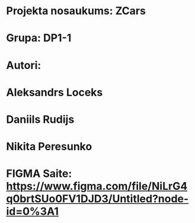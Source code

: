 # Projekta nosaukums: ZCars
# Grupa: DP1-1 
# Autori: 
#   Aleksandrs Loceks
#   Daniils Rudijs
#   Nikita Peresunko 
# FIGMA Saite: https://www.figma.com/file/NiLrG4q0brtSUo0FV1DJD3/Untitled?node-id=0%3A1